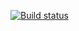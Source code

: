 [![Build status](https://ci.appveyor.com/api/projects/status/r1sfb0bxu9y0b7ip/branch/master?svg=true)](https://ci.appveyor.com/project/moks24/api-ci/branch/master)
